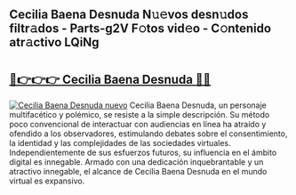 ## Cecilia Baena Desnuda N𝚞𝚎vos desn𝚞dos filtr𝚊dos - Parts-g2V F𝚘tos vid𝚎o - C𝚘ntenido atr𝚊ctivo LQiNg

# <h2><a href="http://mb0evgs.tromn.icu/?c=Cecilia+Baena+Desnuda">🔗👉👉👉 Cecilia Baena Desnuda 🔗🔗</a></h2>

[![Cecilia Baena Desnuda nuevo](https://i.imgur.com/pEAQMta.gif)](http://mb0evgs.tromn.icu/?c=Cecilia+Baena+Desnuda)
Cecilia Baena Desnuda, un personaje multifacético y polémico, se resiste a la simple descripción. Su método poco convencional de interactuar con audiencias en línea ha atraído y ofendido a los observadores, estimulando debates sobre el consentimiento, la identidad y las complejidades de las sociedades virtuales. Independientemente de sus esfuerzos futuros, su influencia en el ámbito digital es innegable. Armado con una dedicación inquebrantable y un atractivo innegable, el alcance de Cecilia Baena Desnuda en el mundo virtual es expansivo.
